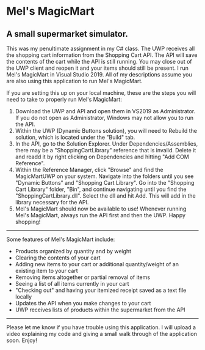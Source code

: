 # Mel's MagicMart
A small supermarket simulator.
---------------------
This was my penultimate assignment in my C# class. The UWP receives all the shopping cart information from the Shopping Cart API. The API will save the contents of the cart while the API is still running. You may close out of the UWP client and reopen it and your items should still be present. I run Mel's MagicMart in Visual Studio 2019. All of my descriptions assume you are also using this application to run Mel's MagicMart.

If you are setting this up on your local machine, these are the steps you will need to take to properly run Mel's MagicMart:
1. Download the UWP and API and open them in VS2019 as Administrator. If you do not open as Administrator, Windows may not allow you to run the API.
2. Within the UWP (Dynamic Buttons solution), you will need to Rebuild the solution, which is located under the "Build" tab. 
3. In the API, go to the Solution Explorer. Under Dependencies/Assemblies, there may be a "ShoppingCartLibrary" reference that is invalid. Delete it and readd it by right clicking on Dependencies and hitting "Add COM Reference".
4. Within the Reference Manager, click "Browse" and find the MagicMartUWP on your system. Navigate into the folders until you see "Dynamic Buttons" and "Shopping Cart Library". Go into the "Shopping Cart Library" folder, "Bin", and continue navigating until you find the "ShoppingCartLibrary.dll". Select the dll and hit Add. This will add in the library necessary for the API.
5. Mel's MagicMart should now be available to use! Whenever running Mel's MagicMart, always run the API first and then the UWP. Happy shopping!
---------------------
Some features of Mel's MagicMart include:
- Products organized by quantity and by weight
- Clearing the contents of your cart
- Adding new items to your cart or additional quantity/weight of an existing item to your cart
- Removing items altogether or partial removal of items
- Seeing a list of all items currently in your cart
- "Checking out" and having your itemized receipt saved as a text file locally
- Updates the API when you make changes to your cart
- UWP receives lists of products within the supermarket from the API
---------------------
Please let me know if you have trouble using this application. I will upload a video explaining my code and giving a small walk through of the application soon. Enjoy!
